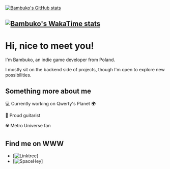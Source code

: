 [![Bambuko's GitHub stats](https://github-readme-stats.vercel.app/api?username=BambukoDev&theme=transparent)](https://github.com/BambukoDev)

[![Bambuko's WakaTime stats](https://github-readme-stats.vercel.app/api/wakatime?username=BambukoDev&theme=transparent)](https://github.com/BambukoDev)
---
# Hi, nice to meet you!
I'm Bambuko, an indie game developer from Poland.

I mostly sit on the backend side of projects, though I'm open to explore new possibilities.
## Something more about me
  💻 Currently working on Qwerty's Planet 🌍

  🎸 Proud guitarist

  ☢️ Metro Universe fan

## Find me on WWW
- [![Linktree](https://linktr.ee/bambuko)]
- [![SpaceHey](https://spacehey.com/bambuko)]
